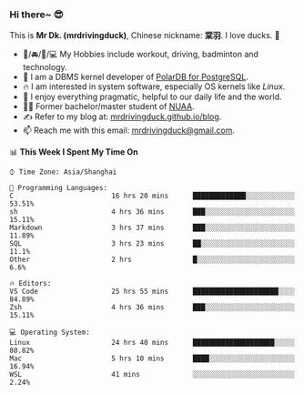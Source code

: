 ### Hi there~ 😎

This is **Mr Dk. (mrdrivingduck)**, Chinese nickname: **棠羽**. I love ducks. 🦆

- 💪/🚘/🏸/💻 My Hobbies include workout, driving, badminton and technology.
- 🍊 I am a DBMS kernel developer of [PolarDB for PostgreSQL](https://github.com/ApsaraDB/PolarDB-for-PostgreSQL).
- 🔥 I am interested in system software, especially OS kernels like *Linux*.
- 🔧 I enjoy everything pragmatic, helpful to our daily life and the world.
- 👨‍🎓 Former bachelor/master student of [NUAA](https://en.wikipedia.org/wiki/Nanjing_University_of_Aeronautics_and_Astronautics).
- ✍ Refer to my blog at: [mrdrivingduck.github.io/blog](https://www.mrdrivingduck.cn/blog/#/).
- 📫 Reach me with this email: [mrdrivingduck@gmail.com](mailto:mrdrivingduck@gmail.com).

<!--START_SECTION:waka-->
📊 **This Week I Spent My Time On** 

```text
⌚︎ Time Zone: Asia/Shanghai

💬 Programming Languages: 
C                        16 hrs 20 mins      █████████████░░░░░░░░░░░░   53.51% 
sh                       4 hrs 36 mins       ███░░░░░░░░░░░░░░░░░░░░░░   15.11% 
Markdown                 3 hrs 37 mins       ███░░░░░░░░░░░░░░░░░░░░░░   11.89% 
SQL                      3 hrs 23 mins       ██░░░░░░░░░░░░░░░░░░░░░░░   11.1% 
Other                    2 hrs               █░░░░░░░░░░░░░░░░░░░░░░░░   6.6%

🔥 Editors: 
VS Code                  25 hrs 55 mins      █████████████████████░░░░   84.89% 
Zsh                      4 hrs 36 mins       ███░░░░░░░░░░░░░░░░░░░░░░   15.11%

💻 Operating System: 
Linux                    24 hrs 40 mins      ████████████████████░░░░░   80.82% 
Mac                      5 hrs 10 mins       ████░░░░░░░░░░░░░░░░░░░░░   16.94% 
WSL                      41 mins             ░░░░░░░░░░░░░░░░░░░░░░░░░   2.24%

```


<!--END_SECTION:waka-->

<!-- ![Mr Dk.'s GitHub Stats](https://github-readme-stats.vercel.app/api?username=mrdrivingduck&count_private&show_icons=true&theme=buefy) -->

<!-- ![Most Used Languages](https://github-readme-stats.vercel.app/api/top-langs/?username=mrdrivingduck&exclude_repo=mips32-CPU,snort-tcp-socket&theme=buefy&layout=compact&langs_count=10) -->


<!--
**mrdrivingduck/mrdrivingduck** is a ✨ _special_ ✨ repository because its `README.md` (this file) appears on your GitHub profile.

Here are some ideas to get you started:

- 🔭 I’m currently working on ...
- 🌱 I’m currently learning ...
- 👯 I’m looking to collaborate on ...
- 🤔 I’m looking for help with ...
- 💬 Ask me about ...
- 📫 How to reach me: ...
- 😄 Pronouns: ...
- ⚡ Fun fact: ...
-->
